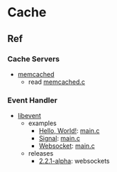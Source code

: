# Cache

## Ref

### Cache Servers

- [memcached](/memcached/README.md)
  - read [memcached.c](/memcached/docs/README.md)

### Event Handler

- [libevent](/libevent/README.md)
  - examples
    - [Hello, World!](/libevent/examples/helloworld/README.md): [main.c](/libevent/examples/helloworld/main.c)
    - [Signal](/libevent/examples/signal/README.md): [main.c](/libevent/examples/signal/main.c)
    - [Websocket](/libevent/examples/websocket/README.md): [main.c](/libevent/examples/websocket/main.c)
  - releases
    - [2.2.1-alpha](https://github.com/libevent/libevent/releases/tag/release-2.2.1-alpha): websockets

